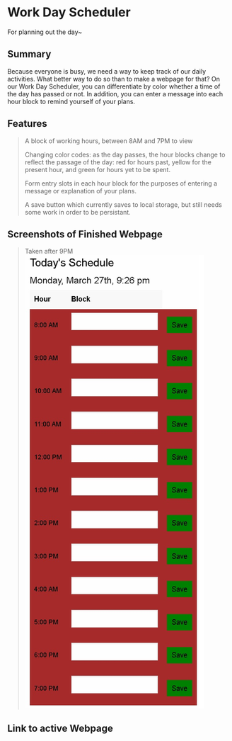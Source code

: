 # Work Day Scheduler
For planning out the day~

## Summary
Because everyone is busy, we need a way to keep track of our daily activities. What better way to do so than to make a webpage for that? On our Work Day Scheduler, you can differentiate by color whether a time of the day has passed or not. In addition, you can enter a message into each hour block to remind yourself of your plans.

## Features
>A block of working hours, between 8AM and 7PM to view
>
>Changing color codes: as the day passes, the hour blocks change to reflect the passage of the day: red for hours past, yellow for the present hour, and green for hours yet to be spent.
>
>Form entry slots in each hour block for the purposes of entering a message or explanation of your plans.
>
>A save button which currently saves to local storage, but still needs some work in order to be persistant.

## Screenshots of Finished Webpage
>Taken after 9PM
![Alt Screenshot of finished Webpage](./assets/images/screenshot.jpg)

## Link to active Webpage
